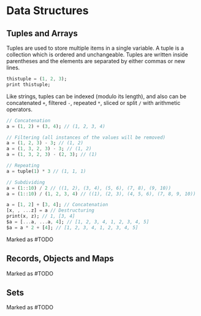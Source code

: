 # Data Structures

## Tuples and Arrays

Tuples are used to store multiple items in a single variable. A tuple is a collection which is ordered and unchangeable. Tuples are written inside parentheses and the elements are separated by either commas or new lines.

```dart
thistuple = (1, 2, 3);
print thistuple;
```

Like strings, tuples can be indexed (modulo its length), and also can be concatenated `+`, filtered `-`, repeated `*`, sliced or split `/` with arithmetic operators.

```dart
// Concatenation
a = (1, 2) + (3, 4); // (1, 2, 3, 4)

// Filtering (all instances of the values will be removed)
a = (1, 2, 3) - 3; // (1, 2)
a = (1, 3, 2, 3) - 3; // (1, 2)
a = (1, 3, 2, 3) - (2, 3); // (1)

// Repeating
a = tuple(1) * 3 // (1, 1, 1)

// Subdividing
a = (1::10) / 2 // ((1, 2), (3, 4), (5, 6), (7, 8), (9, 10))
a = (1::10) / (1, 2, 3, 4) // ((1), (2, 3), (4, 5, 6), (7, 8, 9, 10))
```

```dart
a = [1, 2] + [3, 4]; // Concatenation
[x, , ...z] = a // Destructuring
print(x, z); // 1, [3, 4]
$a = [...a, ...a, 4]; // [1, 2, 3, 4, 1, 2, 3, 4, 5]
$a = a * 2 + [4]; // [1, 2, 3, 4, 1, 2, 3, 4, 5]
```

Marked as #TODO

## Records, Objects and Maps

Marked as #TODO

## Sets

Marked as #TODO
